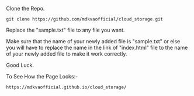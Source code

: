 Clone the Repo.

``` git clone https://github.com/mdkvaofficial/cloud_storage.git ```

Replace the "sample.txt" file to any file you want.

Make sure that the name of your newly added file is "sample.txt" or else you will have to replace the name in the link of "index.html" file to the name of your newly added file to make it work correctly.

Good Luck.

To See How the Page Looks:-

``` https://mdkvaofficial.github.io/cloud_storage/ ```
